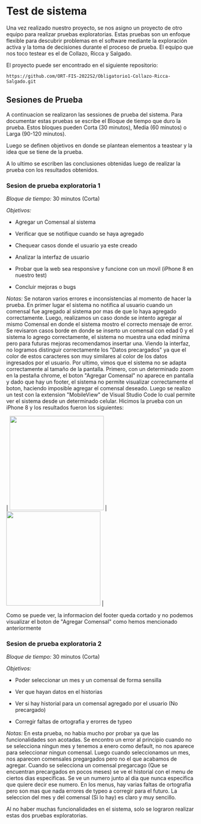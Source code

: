 # Test de sistema
Una vez realizado nuestro proyecto, se nos asigno un proyecto de otro equipo para realizar pruebas exploratorias. Estas pruebas son un enfoque flexible para descubrir problemas en el software mediante la exploración activa y la toma de decisiones durante el proceso de prueba. El equipo que nos toco testear es el de Collazo, Ricca y Salgado. 

El proyecto puede ser encontrado en el siguiente repositorio: 
```
https://github.com/ORT-FIS-2022S2/Obligatorio1-Collazo-Ricca-Salgado.git
```
## Sesiones de Prueba
A continuacion se realizaron las sessiones de prueba del sistema. Para documentar estas pruebas se escribe el Bloque de tiempo que duro la prueba. Estos bloques pueden Corta (30 minutos), Media (60 minutos) o Larga (90-120 minutos).

Luego se definen objetivos en donde se plantean elementos a teastear y la idea que se tiene de la prueba. 

A lo ultimo se escriben las conclusiones obtenidas luego de realizar la prueba con los resultados obtenidos.

### Sesion de prueba exploratoria 1
*Bloque de tiempo:* 30 minutos (Corta)

*Objetivos:* 
- Agregar un Comensal al sistema

- Verificar que se notifique cuando se haya agregado

- Chequear casos donde el usuario ya este creado

- Analizar la interfaz de usuario

- Probar que la web sea responsive y funcione con un movil (iPhone 8 en nuestro test)

- Concluir mejoras o bugs

*Notas:* Se notaron varios errores e inconsistencias al momento de hacer la prueba. En primer lugar el sistema no notifica al usuario cuando un comensal fue agregado al sistema por mas de que lo haya agregado correctamente. Luego, realizamos un caso donde se intento agregar al mismo Comensal en donde el sistema mostro el correcto mensaje de error. Se revisaron casos borde en donde se inserto un comensal con edad 0 y el sistema lo agrego correctamente, el sistema no muestra una edad minima pero para futuras mejoras recomendamos insertar una. Viendo la interfaz, no logramos distinguir correctamente los "Datos precargados" ya que el color de estos caracteres son muy similares al color de los datos ingresados por el usuario. Por ultimo, vimos que el sistema no se adapta correctamente al tamaño de la pantalla. Primero, con un determinado zoom en la pestaña chrome, el boton "Agregar Comensal" no aparece en pantalla y dado que hay un footer, el sistema no permite visualizar correctamente el boton, haciendo imposible agregar el comensal deseado. Luego se realizo un test con la extension "MobileView" de Visual Studio Code lo cual permite ver el sistema desde un determinado celular. Hicimos la prueba con un iPhone 8 y los resultados fueron los siguientes:

| <img src="https://github.com/ORT-FIS-2022S2/Sapelli-Kadessian/blob/dev/imagenes/TestHistorial_iPhone8.png" width="250"> | <img src="https://github.com/ORT-FIS-2022S2/Sapelli-Kadessian/blob/dev/imagenes/TestComensal_iPhone8.png" width="250"> |

Como se puede ver, la informacion del footer queda cortado y no podemos visualizar el boton de "Agregar Comensal" como hemos mencionado anteriormente


### Sesion de prueba exploratoria 2
*Bloque de tiempo:* 30 minutos (Corta)

*Objetivos:* 
- Poder seleccionar un mes y un comensal de forma sensilla

- Ver que hayan datos en el historias 

- Ver si hay historial para un comensal agregado por el usuario (No precargado)

- Corregir faltas de ortografia y erorres de typeo

*Notas:* En esta prueba, no habia mucho por probar ya que las funcionalidades son acotadas. Se encontro un error al principio cuando no se selecciona ningun mes y tenemos a enero como default, no nos aparece para seleccionar ningun comensal. Luego cuando seleccionamos un mes, nos aparecen comensales pregargados pero no el que acabamos de agregar. Cuando se selecciona un comensal pregarcago (Que se encuentran precargados en pocos meses) se ve el historial con el menu de ciertos dias especificas. Se ve un numero junto al dia que nunca especifica que quiere decir ese numero. En los menus, hay varias faltas de ortografia pero son mas que nada errores de typeo a corregir para el futuro. La seleccion del mes y del comensal (Si lo hay) es claro y muy sencillo.

Al no haber muchas funcionalidades en el sistema, solo se lograron realizar estas dos pruebas exploratorias. 